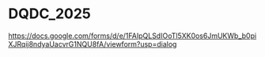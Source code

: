 # DQDC_2025


https://docs.google.com/forms/d/e/1FAIpQLSdIOoTl5XK0os6JmUKWb_b0piXJRqij8ndyaUacvrG1NQU8fA/viewform?usp=dialog
